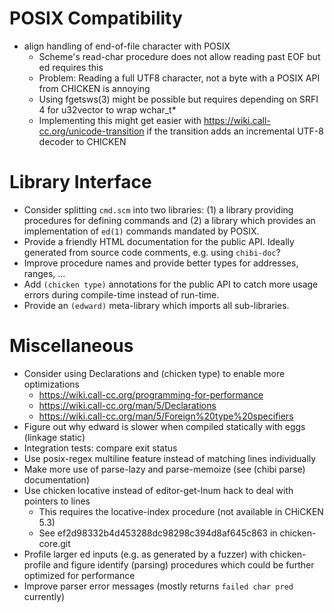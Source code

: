 # POSIX Compatibility

* align handling of end-of-file character with POSIX
	* Scheme's read-char procedure does not allow
	  reading past EOF but ed requires this
	* Problem: Reading a full UTF8 character, not a
	  byte with a POSIX API from CHICKEN is annoying
	* Using fgetsws(3) might be possible but requires
	  depending on SRFI 4 for u32vector to wrap wchar_t*
	* Implementing this might get easier with
	  https://wiki.call-cc.org/unicode-transition if the
	  transition adds an incremental UTF-8 decoder to CHICKEN

# Library Interface

* Consider splitting `cmd.scm` into two libraries: (1) a library
  providing procedures for defining commands and (2) a library which
  provides an implementation of `ed(1)` commands mandated by POSIX.
* Provide a friendly HTML documentation for the public API. Ideally
  generated from source code comments, e.g. using `chibi-doc`?
* Improve procedure names and provide better types for addresses, ranges, …
* Add `(chicken type)` annotations for the public API to catch more
  usage errors during compile-time instead of run-time.
* Provide an `(edward)` meta-library which imports all sub-libraries.

# Miscellaneous

* Consider using Declarations and (chicken type) to enable more optimizations
	* https://wiki.call-cc.org/programming-for-performance
	* https://wiki.call-cc.org/man/5/Declarations
	* https://wiki.call-cc.org/man/5/Foreign%20type%20specifiers
* Figure out why edward is slower when compiled statically with eggs (linkage static)
* Integration tests: compare exit status
* Use posix-regex multiline feature instead of matching lines individually
* Make more use of parse-lazy and parse-memoize (see (chibi parse) documentation)
* Use chicken locative instead of editor-get-lnum hack to deal with pointers to lines
	* This requires the locative-index procedure (not available in CHiCKEN 5.3)
	* See ef2d98332b4d453288dc98298c394d8af645c863 in chicken-core.git
* Profile larger ed inputs (e.g. as generated by a fuzzer) with
  chicken-profile and figure identify (parsing) procedures which
  could be further optimized for performance
* Improve parser error messages (mostly returns `failed char pred` currently)
